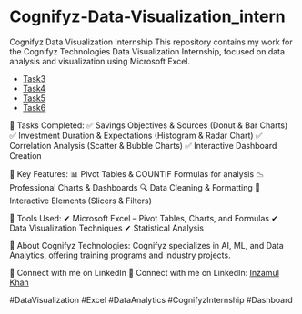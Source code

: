 # Cognifyz-Data-Visualization_intern
 Cognifyz Data Visualization Internship This repository contains my work for the Cognifyz Technologies Data Visualization Internship, focused on data analysis and visualization using Microsoft Excel.
- <a href=https://github.com/Inzamulkhan/Cognifyz-Data-Visualization_intern/blob/main/Data_Visualization_Task3%20(1).xlsx>Task3</a>
- <a href=https://github.com/Inzamulkhan/Cognifyz-Data-Visualization_intern/blob/main/Data_Visualization_Task4.xlsx>Task4</a>
- <a href=https://github.com/Inzamulkhan/Cognifyz-Data-Visualization_intern/blob/main/Data_Visualization_Task5.xlsx>Task5</a>
- <a href=https://github.com/Inzamulkhan/Cognifyz-Data-Visualization_intern/blob/main/Data_Visualization_Task6.xlsx>Task6</a>

🔹 Tasks Completed:
✅ Savings Objectives & Sources (Donut & Bar Charts)
✅ Investment Duration & Expectations (Histogram & Radar Chart)
✅ Correlation Analysis (Scatter & Bubble Charts)
✅ Interactive Dashboard Creation

🔹 Key Features:
📊 Pivot Tables & COUNTIF Formulas for analysis
📉 Professional Charts & Dashboards
🔍 Data Cleaning & Formatting
🎯 Interactive Elements (Slicers & Filters)

🔹 Tools Used:
✔ Microsoft Excel – Pivot Tables, Charts, and Formulas
✔ Data Visualization Techniques
✔ Statistical Analysis

📌 About Cognifyz Technologies:
Cognifyz specializes in AI, ML, and Data Analytics, offering training programs and industry projects.

🔗 Connect with me on LinkedIn
📌 Connect with me on LinkedIn: [Inzamul Khan](https://www.linkedin.com/in/inzamul-khan-4b92a8275/)


#DataVisualization #Excel #DataAnalytics #CognifyzInternship #Dashboard

